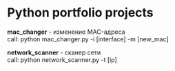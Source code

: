 # Python portfolio projects

<b>mac_changer</b> - изменение MAC-адреса
<br>call: python mac_changer.py -i [interface] -m [new_mac]

<b>network_scanner</b> - сканер сети 
<br>call: python network_scanner.py -t [ip]
